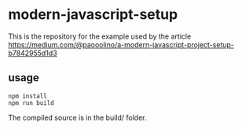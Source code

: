 # modern-javascript-setup

This is the repository for the example used by the article  
https://medium.com/@paooolino/a-modern-javascript-project-setup-b7842955d1d3  

## usage

    npm install
    npm run build
  
The compiled source is in the build/ folder.
